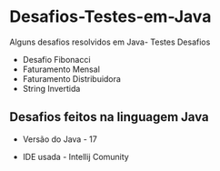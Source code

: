 # Desafios-Testes-em-Java
Alguns desafios resolvidos em Java- Testes Desafios

- Desafio Fibonacci
- Faturamento Mensal
- Faturamento Distribuidora
- String Invertida

## Desafios feitos na linguagem Java

+ Versão do Java - 17
* IDE usada - Intellij Comunity
